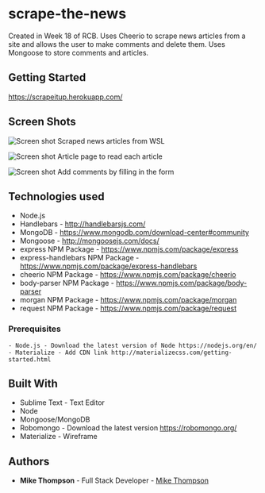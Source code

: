 # scrape-the-news

Created in Week 18 of RCB. Uses Cheerio to scrape news articles from a site and allows the user to make comments and delete them. Uses Mongoose to store comments and articles.

## Getting Started
https://scrapeitup.herokuapp.com/

## Screen Shots

![Screen shot](public/assets/img/ind1ex.png)
Scraped news articles from WSL

![Screen shot](public/assets/img/arti1cle.png)
Article page to read each article

![Screen shot](public/assets/img/commen1ts.png)
Add comments by filling in the form

## Technologies used
- Node.js
- Handlebars - http://handlebarsjs.com/
- MongoDB - https://www.mongodb.com/download-center#community
- Mongoose - http://mongoosejs.com/docs/
- express NPM Package - https://www.npmjs.com/package/express
- express-handlebars NPM Package - https://www.npmjs.com/package/express-handlebars
- cheerio NPM Package - https://www.npmjs.com/package/cheerio
- body-parser NPM Package - https://www.npmjs.com/package/body-parser
- morgan NPM Package - https://www.npmjs.com/package/morgan
- request NPM Package - https://www.npmjs.com/package/request

### Prerequisites

```
- Node.js - Download the latest version of Node https://nodejs.org/en/
- Materialize - Add CDN link http://materializecss.com/getting-started.html
```

## Built With

* Sublime Text - Text Editor
* Node
* Mongoose/MongoDB
* Robomongo - Download the latest version https://robomongo.org/
* Materialize - Wireframe

## Authors

* **Mike Thompson** - Full Stack Developer - [Mike Thompson](https://github.com/mict2000)
